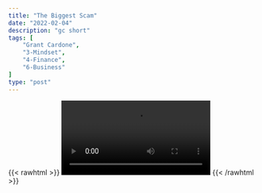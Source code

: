 ```yaml
---
title: "The Biggest Scam"
date: "2022-02-04"
description: "gc short"
tags: [
    "Grant Cardone",
    "3-Mindset",
    "4-Finance",
    "6-Business"
]
type: "post"
---
```

{{< rawhtml >}}
    <video width="auto" height="auto" controls>
        <source src="https://clips.dev00ps.com/Grant%20Cardone/You39re%20SCAMMED%20Without%20Even%20KNOWING%20It%20-%20Grant%20Cardone.mp4" type="video/mp4"> 
    </video>
{{< /rawhtml >}}